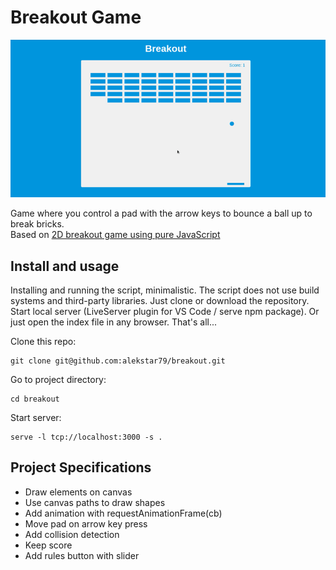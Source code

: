 # Breakout Game

![review](review.gif "Breakout")

Game where you control a pad with the arrow keys to bounce a ball up to break bricks.  
Based on [2D breakout game using pure JavaScript](https://developer.mozilla.org/en-US/docs/Games/Tutorials/2D_Breakout_game_pure_JavaScript)


## Install and usage

Installing and running the script, minimalistic. The script does not use build systems and third-party libraries.
Just clone or download the repository. Start local server (LiveServer plugin for VS Code / serve npm package).
Or just open the index file in any browser. That's all...

Clone this repo:
````
git clone git@github.com:alekstar79/breakout.git
````
Go to project directory:
````
cd breakout
````
Start server:
````
serve -l tcp://localhost:3000 -s .
````

## Project Specifications

- Draw elements on canvas
- Use canvas paths to draw shapes
- Add animation with requestAnimationFrame(cb)
- Move pad on arrow key press
- Add collision detection
- Keep score
- Add rules button with slider
